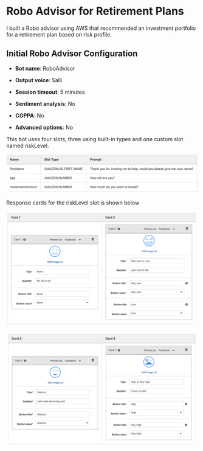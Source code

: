 # Robo Advisor for Retirement Plans

I built a Robo advisor using AWS that recommended an investment portfolio for a retirement plan based on risk profile.

## Initial Robo Advisor Configuration

- **Bot name**: RoboAdvisor

- **Output voice**: Salli

- **Session timeout**: 5 minutes

- **Sentiment analysis**: No

- **COPPA**: No

- **Advanced options**: No


This bot uses four slots, three using built-in types and one custom slot named riskLevel.

![](https://raw.githubusercontent.com/bhatt11z/Robo-advisor/main/Screen%20shots/Screenshot%202021-07-06%20at%208.51.55%20PM.png)


Response cards for the riskLevel slot is shown below

![](https://raw.githubusercontent.com/bhatt11z/Robo-advisor/main/Screen%20shots/Screenshot%202021-07-06%20at%208.54.44%20PM.png)

![](https://raw.githubusercontent.com/bhatt11z/Robo-advisor/main/Screen%20shots/Screenshot%202021-07-06%20at%208.55.58%20PM.png)
